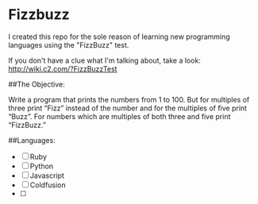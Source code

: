 # Fizzbuzz

I created this repo for the sole reason of learning new programming languages using the "FizzBuzz" test.

If you don't have a clue what I'm talking about, take a look: http://wiki.c2.com/?FizzBuzzTest

##The Objective:

Write a program that prints the numbers from 1 to 100. But for multiples of three print “Fizz” instead of the number and for the multiples of five print “Buzz”. For numbers which are multiples of both three and five print “FizzBuzz.”

##Languages:

- [ ] Ruby
- [ ] Python
- [ ] Javascript
- [ ] Coldfusion
- [ ]
